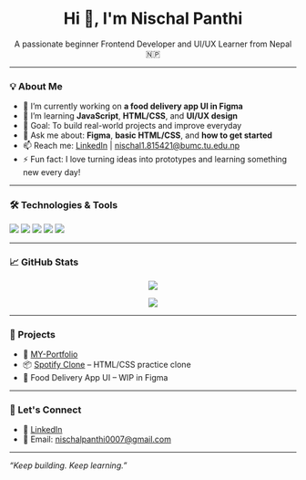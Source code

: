 <h1 align="center">Hi 👋, I'm Nischal Panthi</h1>
<p align="center">
  A passionate beginner Frontend Developer and UI/UX Learner from Nepal 🇳🇵
</p>

---

### 💡 About Me
- 🔭 I’m currently working on **a food delivery app UI in Figma**
- 🌱 I’m learning **JavaScript**, **HTML/CSS**, and **UI/UX design**
- 🎯 Goal: To build real-world projects and improve everyday
- 💬 Ask me about: **Figma**, **basic HTML/CSS**, and **how to get started**
- 📫 Reach me: [LinkedIn](https://linkedin.com/in/your-link) | nischal1.815421@bumc.tu.edu.np
- ⚡ Fun fact: I love turning ideas into prototypes and learning something new every day!

---

### 🛠️ Technologies & Tools
<p>
  <img src="https://img.shields.io/badge/HTML5-e34c26?style=flat&logo=html5&logoColor=white" />
  <img src="https://img.shields.io/badge/CSS3-264de4?style=flat&logo=css3&logoColor=white" />
  <img src="https://img.shields.io/badge/JavaScript-f7df1e?style=flat&logo=javascript&logoColor=black" />
  <img src="https://img.shields.io/badge/Figma-000000?style=flat&logo=figma&logoColor=white" />
  <img src="https://img.shields.io/badge/Canva-00C4CC?style=flat&logo=canva&logoColor=white" />
</p>

---

### 📈 GitHub Stats
<p align="center">
  <img src="https://github-readme-streak-stats.herokuapp.com/?user=Nischal-2006&theme=radical" />
</p>
<p align="center">
  <img src="https://github-readme-stats.vercel.app/api?username=Nischal-2006&show_icons=true&theme=radical" />
</p>

---

### 📌 Projects
- 🎨 [MY-Portfolio](https://my-portfolio-rho-plum.vercel.app) 
- 📦 [Spotify Clone](link-to-repo-if-public) – HTML/CSS practice clone
- 🍔 Food Delivery App UI – WIP in Figma

---

### 🤝 Let's Connect
- 🔗 [LinkedIn](https://www.linkedin.com/in/nischal-panthi/?originalSubdomain=np)
- 💌 Email: nischalpanthi0007@gmail.com

---

_“Keep building. Keep learning.”_

